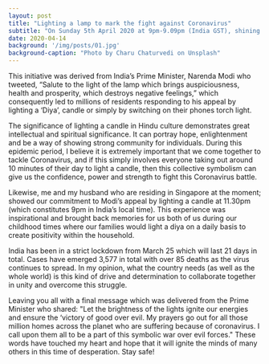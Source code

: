 ```yaml
---
layout: post
title: "Lighting a lamp to mark the fight against Coronavirus"
subtitle: "On Sunday 5th April 2020 at 9pm-9.09pm (India GST), shining candles twinkled across many parts of the world to signify unity and prosperity in marking the fight against Coronavirus. "
date: 2020-04-14
background: '/img/posts/01.jpg'
background-caption: "Photo by Charu Chaturvedi on Unsplash"
---
```


This initiative was derived from India’s Prime Minister, Narenda Modi who tweeted, “Salute to the light of the lamp which brings auspiciousness, health and prosperity, which destroys negative feelings,” which consequently led to millions of residents responding to his appeal by lighting a ‘Diya’, candle or simply by switching on their phones torch light. 

The significance of lighting a candle in Hindu culture demonstrates great intellectual and spiritual significance. It can portray hope, enlightenment and be a way of showing strong community for individuals. During this epidemic period, I believe it is extremely important that we come together to tackle Coronavirus, and if this simply involves everyone taking out around 10 minutes of their day to light a candle, then this collective symbolism can give us the confidence, power and strength to fight this Coronavirus battle. 

Likewise, me and my husband who are residing in Singapore at the moment; showed our commitment to Modi’s appeal by lighting a candle at 11.30pm (which constitutes 9pm in India’s local time). This experience was inspirational and brought back memories for us both of us during our childhood times where our families would light a diya on a daily basis to create positivity within the household. 

India has been in a strict lockdown from March 25 which will last 21 days in total. Cases have emerged 3,577 in total with over 85 deaths as the virus continues to spread. In my opinion, what the country needs (as well as the whole world) is this kind of drive and determination to collaborate together in unity and overcome this struggle. 
                          
Leaving you all with a final message which was delivered from the Prime Minister who shared: 
"Let the brightness of the lights ignite our energies and ensure the ‘victory of good over evil. My prayers go out for all those million homes across the planet who are suffering because of coronavirus. I call upon them all to be a part of this symbolic war over evil forces." These words have touched my heart and hope that it will ignite the minds of many others in this time of desperation. Stay safe!
